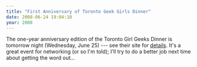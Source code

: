 ```yaml
---
title: "First Anniversary of Toronto Geek Girls Dinner"
date: 2008-06-24 19:04:10
year: 2008
---
```

The one-year anniversary edition of the Toronto Girl Geeks Dinner is tomorrow night (Wednesday, June 25) --- see their site for <a href="http://www.torontogirlgeekdinners.ca/2008/05/next-toronto-girl-geek-dinner-is-june.html#links">details</a>. It's a great event for networking (or so I'm told); I'll try to do a better job next time about getting the word out...
